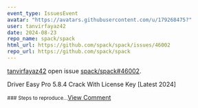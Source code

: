 ```yaml
---
event_type: IssuesEvent
avatar: "https://avatars.githubusercontent.com/u/179268475?"
user: tanvirfayaz42
date: 2024-08-23
repo_name: spack/spack
html_url: https://github.com/spack/spack/issues/46002
repo_url: https://github.com/spack/spack
---
```


<a href='https://github.com/tanvirfayaz42' target='_blank'>tanvirfayaz42</a> open issue <a href='https://github.com/spack/spack/issues/46002' target='_blank'>spack/spack#46002</a>.

<p>Driver Easy Pro 5.8.4 Crack With License Key [Latest 2024]</p><small>### Steps to reproduce...</small><a href='https://github.com/spack/spack/issues/46002' target='_blank'>View Comment</a>